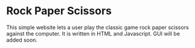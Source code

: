 # Rock Paper Scissors
This simple website lets a user play the classic game rock paper scissors against the computer.
It is written in HTML and Javascript. GUI will be added soon.

